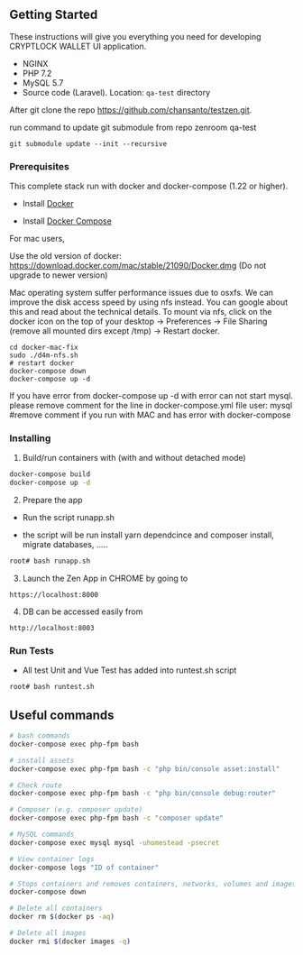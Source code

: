 ## Getting Started

These instructions will give you everything you need for developing CRYPTLOCK WALLET UI application.

* NGINX
* PHP 7.2
* MySQL 5.7
* Source code (Laravel). Location: `qa-test` directory

After git clone the repo https://github.com/chansanto/testzen.git.

run command to update git submodule from repo zenroom qa-test
```
git submodule update --init --recursive

```



### Prerequisites

This complete stack run with docker and docker-compose (1.22 or higher).


* Install [Docker](https://docs.docker.com/install)

* Install [Docker Compose](https://docs.docker.com/compose/install/)

For mac users,

Use the old version of docker: https://download.docker.com/mac/stable/21090/Docker.dmg (Do not upgrade to newer version)

Mac operating system suffer performance issues due to osxfs. We can improve the disk access speed by using nfs instead. You can google about this and read about the technical details. To mount via nfs, click on the docker icon on the top of your desktop -> Preferences -> File Sharing (remove all mounted dirs except /tmp) -> Restart docker.

```
cd docker-mac-fix
sudo ./d4m-nfs.sh
# restart docker
docker-compose down
docker-compose up -d
```
If you have error from docker-compose up -d with error can not start mysql.
please remove comment for the line in docker-compose.yml file
user: mysql #remove comment if you run with MAC and has error with docker-compose



### Installing

1. Build/run containers with (with and without detached mode)

```bash
docker-compose build
docker-compose up -d
```

2. Prepare the app

* Run the script runapp.sh
- the script will be run install yarn dependcince and composer install, migrate databases, .....
```bash
root# bash runapp.sh
```

3. Launch the Zen App in CHROME by going to

```
https://localhost:8000
```


4. DB can be accessed easily from

```
http://localhost:8003
```

### Run Tests 
- All test Unit and Vue Test has added into runtest.sh script
```bash
root# bash runtest.sh
```

## Useful commands

```bash
# bash commands
docker-compose exec php-fpm bash

# install assets
docker-compose exec php-fpm bash -c "php bin/console asset:install"

# Check route
docker-compose exec php-fpm bash -c "php bin/console debug:router"

# Composer (e.g. composer update)
docker-compose exec php-fpm bash -c "composer update"

# MySQL commands
docker-compose exec mysql mysql -uhomestead -psecret

# View container logs
docker-compose logs "ID of container"

# Stops containers and removes containers, networks, volumes and images created by `up`
docker-compose down

# Delete all containers
docker rm $(docker ps -aq)

# Delete all images
docker rmi $(docker images -q)
```

